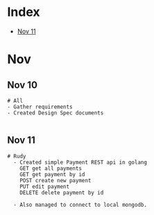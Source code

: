 # Index
- [Nov 11](#Nov-11)



# Nov

## Nov 10
```
# All
- Gather requirements
- Created Design Spec documents


```

## Nov 11

```
# Rudy
  - Created simple Payment REST api in golang
    GET get all payments
    GET get payment by id
    POST create new payment
    PUT edit payment
    DELETE delete payment by id

  - Also managed to connect to local mongodb.

```

